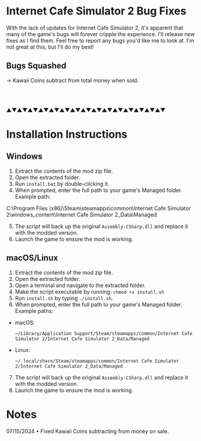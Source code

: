 # Internet Cafe Simulator 2 Bug Fixes

With the lack of updates for Internet Cafe Simulator 2, it's apparent that many of the game's bugs will forever cripple the experience.
I'll release new fixes as I find them. Feel free to report any bugs you'd like me to look at. I'm not great at this, but I'll do my best!

## Bugs Squashed
→ Kawaii Coins subtract from total money when sold.

<br>
<br>

▲▼▲▼▲▼▲▼▲▼▲▼▲▼▲▼▲▼▲▼▲▼▲▼▲▼▲▼▲▼
# Installation Instructions

## Windows
1. Extract the contents of the mod zip file.
2. Open the extracted folder.
3. Run `install.bat` by double-clicking it.
4. When prompted, enter the full path to your game's Managed folder. Example path:

C:\Program Files (x86)\Steam\steamapps\common\Internet Cafe Simulator 2\windows_content\Internet Cafe Simulator 2_Data\Managed

5. The script will back up the original `Assembly-CSharp.dll` and replace it with the modded version.
6. Launch the game to ensure the mod is working.

## macOS/Linux
1. Extract the contents of the mod zip file.
2. Open the extracted folder.
3. Open a terminal and navigate to the extracted folder.
4. Make the script executable by running: `chmod +x install.sh`
5. Run `install.sh` by typing `./install.sh`.
6. When prompted, enter the full path to your game's Managed folder. Example paths:
- macOS:
  ```
  ~/Library/Application Support/Steam/steamapps/common/Internet Cafe Simulator 2/Internet Cafe Simulator 2_Data/Managed
  ```
- Linux:
  ```
  ~/.local/share/Steam/steamapps/common/Internet Cafe Simulator 2/Internet Cafe Simulator 2_Data/Managed
  ```
7. The script will back up the original `Assembly-CSharp.dll` and replace it with the modded version.
8. Launch the game to ensure the mod is working.


# Notes

07/15/2024
• Fixed Kawaii Coins subtracting from money on sale.
